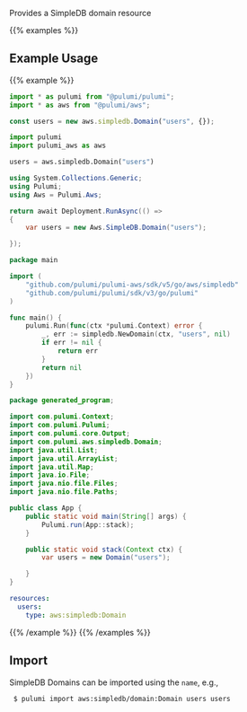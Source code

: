 Provides a SimpleDB domain resource

{{% examples %}}
## Example Usage
{{% example %}}

```typescript
import * as pulumi from "@pulumi/pulumi";
import * as aws from "@pulumi/aws";

const users = new aws.simpledb.Domain("users", {});
```
```python
import pulumi
import pulumi_aws as aws

users = aws.simpledb.Domain("users")
```
```csharp
using System.Collections.Generic;
using Pulumi;
using Aws = Pulumi.Aws;

return await Deployment.RunAsync(() => 
{
    var users = new Aws.SimpleDB.Domain("users");

});
```
```go
package main

import (
	"github.com/pulumi/pulumi-aws/sdk/v5/go/aws/simpledb"
	"github.com/pulumi/pulumi/sdk/v3/go/pulumi"
)

func main() {
	pulumi.Run(func(ctx *pulumi.Context) error {
		_, err := simpledb.NewDomain(ctx, "users", nil)
		if err != nil {
			return err
		}
		return nil
	})
}
```
```java
package generated_program;

import com.pulumi.Context;
import com.pulumi.Pulumi;
import com.pulumi.core.Output;
import com.pulumi.aws.simpledb.Domain;
import java.util.List;
import java.util.ArrayList;
import java.util.Map;
import java.io.File;
import java.nio.file.Files;
import java.nio.file.Paths;

public class App {
    public static void main(String[] args) {
        Pulumi.run(App::stack);
    }

    public static void stack(Context ctx) {
        var users = new Domain("users");

    }
}
```
```yaml
resources:
  users:
    type: aws:simpledb:Domain
```
{{% /example %}}
{{% /examples %}}

## Import

SimpleDB Domains can be imported using the `name`, e.g.,

```sh
 $ pulumi import aws:simpledb/domain:Domain users users
```

 